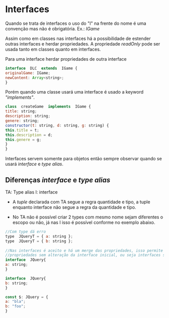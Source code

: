 # Interfaces

Quando se trata de interfaces o uso do "I" na frente do nome é uma convenção mas não é obrigatória. Ex.: *IGame*

Assim como em classes nas interfaces há a possibilidade de estender outras interfaces e herdar propriedades. A propriedade *readOnly* pode ser usada tanto em classes quanto em interfaces.

Para uma interface herdar propriedades de outra interface
````js
interface  DLC  extends  IGame {
originalGame: IGame;
newContent: Array<string>;
}
````

Porém quando uma classe usará uma interface é usado a keyword *"implements"*.

````js
class  createGame  implements  IGame {
title: string;
description: string;
genere: string;
constructor(t: string, d: string, g: string) {
this.title = t;
this.description = d;
this.genere = g;
}
}

````
Interfaces servem somente para objetos então sempre observar quando se usará *interface* e *type alias*.

## Diferenças *interface* e *type alias*

TA: Type alias
I: interface
- A *tuple* declarada com TA segue a regra quantidade e tipo, a tuple enquanto interface não segue a regra da quantidade e tipo.

- No TA não é possível criar 2 types com mesmo nome sejam diferentes o escopo ou não, já nas I isso é possível conforme no exemplo abaixo.

````js
//Com type dá erro
type  JQueryT = { a: string };
type  JQueryT = { b: string };
  
//Nas interfaces é aceito e há um merge das propriedades, isso permite que com o mesmo nome de interface possa ser criados mais 
//propriedades sem alteração da interface inicial, ou seja interfaces são mais extensíveis.
interface  JQuery{
a: string;
}

interface  JQuery{
b: string;
}

const $: JQuery = {
a: "bla";
b: "foo";
}
````